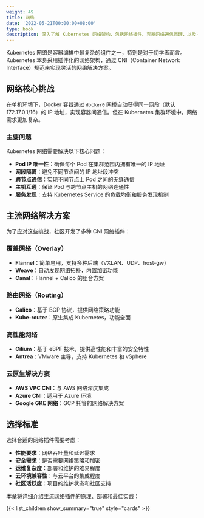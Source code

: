 ```yaml
---
weight: 49
title: 网络
date: '2022-05-21T00:00:00+08:00'
type: book
description: 深入了解 Kubernetes 网络架构，包括网络插件、容器网络通信原理，以及主流网络解决方案如 Flannel、Calico 和 Cilium 的特点与应用场景。
---
```


Kubernetes 网络是容器编排中最复杂的组件之一，特别是对于初学者而言。Kubernetes 本身采用插件化的网络架构，通过 CNI（Container Network Interface）规范来实现灵活的网络解决方案。

## 网络核心挑战

在单机环境下，Docker 容器通过 `docker0` 网桥自动获得同一网段（默认 172.17.0.1/16）的 IP 地址，实现容器间通信。但在 Kubernetes 集群环境中，网络需求更加复杂。

### 主要问题

Kubernetes 网络需要解决以下核心问题：

- **Pod IP 唯一性**：确保每个 Pod 在集群范围内拥有唯一的 IP 地址
- **网段隔离**：避免不同节点间的 IP 地址段冲突
- **跨节点通信**：实现不同节点上 Pod 之间的无缝通信
- **主机互通**：保证 Pod 与跨节点主机的网络连通性
- **服务发现**：支持 Kubernetes Service 的负载均衡和服务发现机制

## 主流网络解决方案

为了应对这些挑战，社区开发了多种 CNI 网络插件：

### 覆盖网络（Overlay）

- **Flannel**：简单易用，支持多种后端（VXLAN、UDP、host-gw）
- **Weave**：自动发现网络拓扑，内置加密功能
- **Canal**：Flannel + Calico 的组合方案

### 路由网络（Routing）

- **Calico**：基于 BGP 协议，提供网络策略功能
- **Kube-router**：原生集成 Kubernetes，功能全面

### 高性能网络

- **Cilium**：基于 eBPF 技术，提供高性能和丰富的安全特性
- **Antrea**：VMware 主导，支持 Kubernetes 和 vSphere

### 云原生解决方案

- **AWS VPC CNI**：与 AWS 网络深度集成
- **Azure CNI**：适用于 Azure 环境
- **Google GKE 网络**：GCP 托管的网络解决方案

## 选择标准

选择合适的网络插件需要考虑：

- **性能要求**：网络吞吐量和延迟需求
- **安全需求**：是否需要网络策略和加密
- **运维复杂度**：部署和维护的难易程度
- **云环境兼容性**：与云平台的集成程度
- **社区活跃度**：项目的维护状态和社区支持

本章将详细介绍主流网络插件的原理、部署和最佳实践：

{{< list_children show_summary="true" style="cards" >}}
